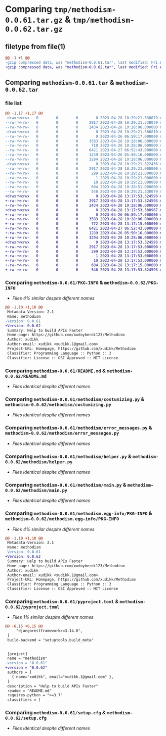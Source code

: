# Comparing `tmp/methodism-0.0.61.tar.gz` & `tmp/methodism-0.0.62.tar.gz`

## filetype from file(1)

```diff
@@ -1 +1 @@
-gzip compressed data, was "methodism-0.0.61.tar", last modified: Fri Apr 28 10:29:21 2023, max compression
+gzip compressed data, was "methodism-0.0.62.tar", last modified: Fri Apr 28 13:17:53 2023, max compression
```

## Comparing `methodism-0.0.61.tar` & `methodism-0.0.62.tar`

### file list

```diff
@@ -1,17 +1,17 @@
-drwxrwxrwx   0        0        0        0 2023-04-28 10:29:21.338079 methodism-0.0.61/
--rw-rw-rw-   0        0        0     2917 2023-04-28 10:29:21.338079 methodism-0.0.61/PKG-INFO
--rw-rw-rw-   0        0        0     2434 2023-04-28 10:28:06.000000 methodism-0.0.61/README.md
-drwxrwxrwx   0        0        0        0 2023-04-28 10:29:21.306810 methodism-0.0.61/methodism/
--rw-rw-rw-   0        0        0        0 2023-04-26 06:59:17.000000 methodism-0.0.61/methodism/__init__.py
--rw-rw-rw-   0        0        0     3583 2023-04-28 10:28:06.000000 methodism-0.0.61/methodism/costumizing.py
--rw-rw-rw-   0        0        0      718 2023-04-28 10:28:06.000000 methodism-0.0.61/methodism/decors.py
--rw-rw-rw-   0        0        0     6421 2023-04-27 06:52:43.000000 methodism-0.0.61/methodism/error_messages.py
--rw-rw-rw-   0        0        0     1239 2023-04-26 05:50:16.000000 methodism-0.0.61/methodism/helper.py
--rw-rw-rw-   0        0        0     3294 2023-04-28 10:28:06.000000 methodism-0.0.61/methodism/main.py
-drwxrwxrwx   0        0        0        0 2023-04-28 10:29:21.322436 methodism-0.0.61/methodism.egg-info/
--rw-rw-rw-   0        0        0     2917 2023-04-28 10:29:21.000000 methodism-0.0.61/methodism.egg-info/PKG-INFO
--rw-rw-rw-   0        0        0      299 2023-04-28 10:29:21.000000 methodism-0.0.61/methodism.egg-info/SOURCES.txt
--rw-rw-rw-   0        0        0        1 2023-04-28 10:29:21.000000 methodism-0.0.61/methodism.egg-info/dependency_links.txt
--rw-rw-rw-   0        0        0       10 2023-04-28 10:29:21.000000 methodism-0.0.61/methodism.egg-info/top_level.txt
--rw-rw-rw-   0        0        0      604 2023-04-28 10:28:51.000000 methodism-0.0.61/pyproject.toml
--rw-rw-rw-   0        0        0      546 2023-04-28 10:29:21.338079 methodism-0.0.61/setup.cfg
+drwxrwxrwx   0        0        0        0 2023-04-28 13:17:53.324593 methodism-0.0.62/
+-rw-rw-rw-   0        0        0     2917 2023-04-28 13:17:53.324593 methodism-0.0.62/PKG-INFO
+-rw-rw-rw-   0        0        0     2434 2023-04-28 10:28:06.000000 methodism-0.0.62/README.md
+drwxrwxrwx   0        0        0        0 2023-04-28 13:17:53.308967 methodism-0.0.62/methodism/
+-rw-rw-rw-   0        0        0        0 2023-04-26 06:59:17.000000 methodism-0.0.62/methodism/__init__.py
+-rw-rw-rw-   0        0        0     3583 2023-04-28 10:28:06.000000 methodism-0.0.62/methodism/costumizing.py
+-rw-rw-rw-   0        0        0      772 2023-04-28 13:17:15.000000 methodism-0.0.62/methodism/decors.py
+-rw-rw-rw-   0        0        0     6421 2023-04-27 06:52:43.000000 methodism-0.0.62/methodism/error_messages.py
+-rw-rw-rw-   0        0        0     1239 2023-04-26 05:50:16.000000 methodism-0.0.62/methodism/helper.py
+-rw-rw-rw-   0        0        0     3294 2023-04-28 10:28:06.000000 methodism-0.0.62/methodism/main.py
+drwxrwxrwx   0        0        0        0 2023-04-28 13:17:53.324593 methodism-0.0.62/methodism.egg-info/
+-rw-rw-rw-   0        0        0     2917 2023-04-28 13:17:53.000000 methodism-0.0.62/methodism.egg-info/PKG-INFO
+-rw-rw-rw-   0        0        0      299 2023-04-28 13:17:53.000000 methodism-0.0.62/methodism.egg-info/SOURCES.txt
+-rw-rw-rw-   0        0        0        1 2023-04-28 13:17:53.000000 methodism-0.0.62/methodism.egg-info/dependency_links.txt
+-rw-rw-rw-   0        0        0       10 2023-04-28 13:17:53.000000 methodism-0.0.62/methodism.egg-info/top_level.txt
+-rw-rw-rw-   0        0        0      604 2023-04-28 13:17:15.000000 methodism-0.0.62/pyproject.toml
+-rw-rw-rw-   0        0        0      546 2023-04-28 13:17:53.324593 methodism-0.0.62/setup.cfg
```

### Comparing `methodism-0.0.61/PKG-INFO` & `methodism-0.0.62/PKG-INFO`

 * *Files 4% similar despite different names*

```diff
@@ -1,10 +1,10 @@
 Metadata-Version: 2.1
 Name: methodism
-Version: 0.0.61
+Version: 0.0.62
 Summary: Help to build APIs Faster
 Home-page: https://github.com/xudoyberdi123/Methodism
 Author: xudikk
 Author-email: xudikk <xudikk.1@gmail.com>
 Project-URL: Homepage, https://github.com/xudikk/Methodism
 Classifier: Programming Language :: Python :: 3
 Classifier: License :: OSI Approved :: MIT License
```

### Comparing `methodism-0.0.61/README.md` & `methodism-0.0.62/README.md`

 * *Files identical despite different names*

### Comparing `methodism-0.0.61/methodism/costumizing.py` & `methodism-0.0.62/methodism/costumizing.py`

 * *Files identical despite different names*

### Comparing `methodism-0.0.61/methodism/error_messages.py` & `methodism-0.0.62/methodism/error_messages.py`

 * *Files identical despite different names*

### Comparing `methodism-0.0.61/methodism/helper.py` & `methodism-0.0.62/methodism/helper.py`

 * *Files identical despite different names*

### Comparing `methodism-0.0.61/methodism/main.py` & `methodism-0.0.62/methodism/main.py`

 * *Files identical despite different names*

### Comparing `methodism-0.0.61/methodism.egg-info/PKG-INFO` & `methodism-0.0.62/methodism.egg-info/PKG-INFO`

 * *Files 4% similar despite different names*

```diff
@@ -1,10 +1,10 @@
 Metadata-Version: 2.1
 Name: methodism
-Version: 0.0.61
+Version: 0.0.62
 Summary: Help to build APIs Faster
 Home-page: https://github.com/xudoyberdi123/Methodism
 Author: xudikk
 Author-email: xudikk <xudikk.1@gmail.com>
 Project-URL: Homepage, https://github.com/xudikk/Methodism
 Classifier: Programming Language :: Python :: 3
 Classifier: License :: OSI Approved :: MIT License
```

### Comparing `methodism-0.0.61/pyproject.toml` & `methodism-0.0.62/pyproject.toml`

 * *Files 1% similar despite different names*

```diff
@@ -6,15 +6,15 @@
     "djangorestframework>=3.14.0",
 ]
 build-backend = "setuptools.build_meta"
 
 
 [project]
 name = "methodism"
-version = "0.0.61"
+version = "0.0.62"
 authors = [
   { name="xudikk", email="xudikk.1@gmail.com" },
 ]
 description = "Help to build APIs Faster"
 readme = "README.md"
 requires-python = ">=3.7"
 classifiers = [
```

### Comparing `methodism-0.0.61/setup.cfg` & `methodism-0.0.62/setup.cfg`

 * *Files identical despite different names*

